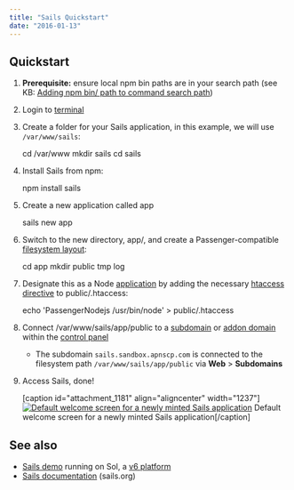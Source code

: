 ```yaml
---
title: "Sails Quickstart"
date: "2016-01-13"
---
```


## Quickstart

1. **Prerequisite:** ensure local npm bin paths are in your search path (see KB: [Adding npm bin/ path to command search path](https://kb.apnscp.com/node/adding-npm-bin-path-to-command-search-path/))
2. Login to [terminal](https://kb.apnscp.com/terminal/accessing-terminal/)
3. Create a folder for your Sails application, in this example, we will use `/var/www/sails`:
    
    cd /var/www
    mkdir sails
    cd sails
    
4. Install Sails from npm:
    
    npm install sails
    
5. Create a new application called app
    
    sails new app
    
6. Switch to the new directory, app/, and create a Passenger-compatible [filesystem layout](https://kb.apnscp.com/cgi-passenger/passenger-application-layout/):
    
    cd app
    mkdir public tmp log
    
7. Designate this as a Node [application](https://kb.apnscp.com/guides/running-node-js/) by adding the necessary [htaccess directive](https://kb.apnscp.com/guides/htaccess-guide/) to public/.htaccess:
    
    echo 'PassengerNodejs /usr/bin/node' > public/.htaccess
    
8. Connect /var/www/sails/app/public to a [subdomain](https://kb.apnscp.com/web-content/creating-subdomain/) or [addon domain](https://kb.apnscp.com/control-panel/creating-addon-domain/) within the [control panel](https://kb.apnscp.com/control-panel/logging-into-the-control-panel/)
    - The subdomain `sails.sandbox.apnscp.com` is connected to the filesystem path `/var/www/sails/app/public` via **Web** > **Subdomains**
9. Access Sails, done!
    
    \[caption id="attachment\_1181" align="aligncenter" width="1237"\][![Default welcome screen for a newly minted Sails application](https://kb.apnscp.com/wp-content/uploads/2016/01/sails-welcome-page.png)](https://kb.apnscp.com/wp-content/uploads/2016/01/sails-welcome-page.png) Default welcome screen for a newly minted Sails application\[/caption\]

## See also

- [Sails demo](http://sails.sandbox.apnscp.com/) running on Sol, a [v6 platform](https://kb.apnscp.com/platform/determining-platform-version/)
- [Sails documentation](http://sailsjs.org/documentation/concepts/) (sails.org)

